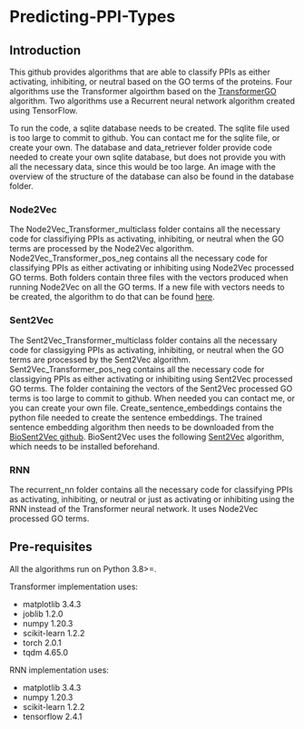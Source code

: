 # Predicting-PPI-Types

## Introduction

This github provides algorithms that are able to classify PPIs as either activating, inhibiting, or neutral based on the GO terms of the proteins. Four algorithms use the Transformer algoirthm based on the [TransformerGO](https://github.com/Ieremie/TransformerGO) algorithm. Two algorithms use a Recurrent neural network algorithm created using TensorFlow.

To run the code, a sqlite database needs to be created. The sqlite file used is too large to commit to github. You can contact me for the sqlite file, or create your own. The database and data_retriever folder provide code needed to create your own sqlite database, but does not provide you with all the necessary data, since this would be too large. An image with the overview of the structure of the database can also be found in the database folder.

### Node2Vec

The Node2Vec_Transformer_multiclass folder contains all the necessary code for classifiying PPIs as activating, inhibiting, or neutral when the GO terms are processed by the Node2Vec algorithm. Node2Vec_Transformer_pos_neg contains all the necessary code for classifying PPIs as either activating or inhibiting using Node2Vec processed GO terms. Both folders contain three files with the vectors produced when running Node2Vec on all the GO terms. If a new file with vectors needs to be created, the algorithm to do that can be found [here](https://github.com/Ieremie/TransformerGO).

### Sent2Vec

The Sent2Vec_Transformer_multiclass folder contains all the necessary code for classigying PPIs as activating, inhibiting, or neutral when the GO terms are processed by the Sent2Vec algorithm. Sent2Vec_Transformer_pos_neg contains all the necessary code for classigying PPIs as either activating or inhibiting using Sent2Vec processed GO terms. The folder containing the vectors of the Sent2Vec processed GO terms is too large to commit to github. When needed you can contact me, or you can create your own file. Create_sentence_embeddings contains the python file needed to create the sentence embeddings. The trained sentence embedding algorithm then needs to be downloaded from the [BioSent2Vec github](https://github.com/ncbi-nlp/BioSentVec). BioSent2Vec uses the following [Sent2Vec](https://github.com/epfml/sent2vec) algorithm, which needs to be installed beforehand. 

### RNN

The recurrent_nn folder contains all the necessary code for classifying PPIs as activating, inhibiting, or neutral or just as activating or inhibiting using the RNN instead of the Transformer neural network. It uses Node2Vec processed GO terms. 

## Pre-requisites

All the algorithms run on Python 3.8>=.

Transformer implementation uses:

- matplotlib 3.4.3
- joblib 1.2.0
- numpy 1.20.3
- scikit-learn 1.2.2
- torch 2.0.1
- tqdm 4.65.0

RNN implementation uses:

- matplotlib 3.4.3
- numpy 1.20.3
- scikit-learn 1.2.2
- tensorflow 2.4.1



